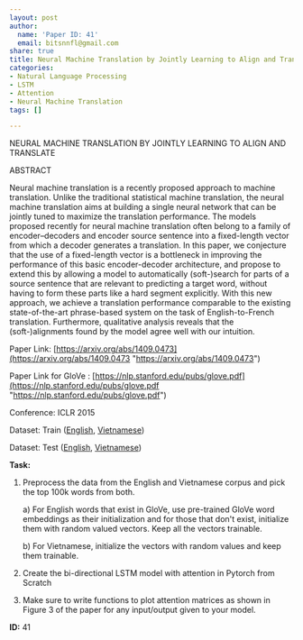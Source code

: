 ```yaml
---
layout: post
author:
  name: 'Paper ID: 41'
  email: bitsnnfl@gmail.com
share: true
title: Neural Machine Translation by Jointly Learning to Align and Translate
categories:
- Natural Language Processing
- LSTM
- Attention
- Neural Machine Translation
tags: []

---
```

NEURAL MACHINE TRANSLATION BY JOINTLY LEARNING TO ALIGN AND TRANSLATE

ABSTRACT

Neural machine translation is a recently proposed approach to machine translation. Unlike the traditional statistical machine translation, the neural machine translation aims at building a single neural network that can be jointly tuned to maximize the translation performance. The models proposed recently for neural machine translation often belong to a family of encoder–decoders and encoder source sentence into a fixed-length vector from which a decoder generates a translation. In this paper, we conjecture that the use of a fixed-length vector is a bottleneck in improving the performance of this basic encoder-decoder architecture, and propose to extend this by allowing a model to automatically (soft-)search for parts of a source sentence that are relevant to predicting a target word, without having to form these parts like a hard segment explicitly. With this new approach, we achieve a translation performance comparable to the existing state-of-the-art phrase-based system on the task of English-to-French translation. Furthermore, qualitative analysis reveals that the (soft-)alignments found by the model agree well with our intuition.

Paper Link: [https://arxiv.org/abs/1409.0473](https://arxiv.org/abs/1409.0473 "https://arxiv.org/abs/1409.0473")

Paper Link for GloVe : [https://nlp.stanford.edu/pubs/glove.pdf](https://nlp.stanford.edu/pubs/glove.pdf "https://nlp.stanford.edu/pubs/glove.pdf")

Conference: ICLR 2015

Dataset: Train ([English](https://nlp.stanford.edu/projects/nmt/data/iwslt15.en-vi/train.en), [Vietnamese](https://nlp.stanford.edu/projects/nmt/data/iwslt15.en-vi/train.vi))

Dataset: Test ([English](https://nlp.stanford.edu/projects/nmt/data/iwslt15.en-vi/tst2013.en), [Vietnamese](https://nlp.stanford.edu/projects/nmt/data/iwslt15.en-vi/tst2013.vi))

**Task:**

1. Preprocess the data from the English and Vietnamese corpus and pick the top 100k words from both.

   a) For English words that exist in GloVe, use pre-trained GloVe word embeddings as their initialization and for those that don't exist, initialize them with random valued vectors. Keep all the vectors trainable.

   b) For Vietnamese, initialize the vectors with random values and keep them trainable.
2. Create the bi-directional LSTM model with attention in Pytorch from Scratch
3. Make sure to write functions to plot attention matrices as shown in Figure 3 of the paper for any input/output given to your model.

**ID:** 41